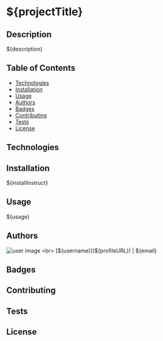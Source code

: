 # ${projectTitle}

## Description
${description}

## Table of Contents
* [Technologies](#technologies)
* [Installation](#installation)
* [Usage](#usage)
* [Authors](#credits)
* [Badges](#badges)
* [Contributing](#contributing)
* [Tests](#tests)
* [License](#license)

## Technologies 

## Installation
${installInstruct}

## Usage
${usage}

## Authors
![user image](${imageURL}) <br>
[${username}](${profileURL}) | ${email}

## Badges

## Contributing

## Tests

## License